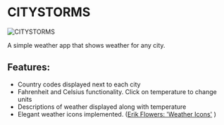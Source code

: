 # CITYSTORMS

![CITYSTORMS](img/collage.png)

A simple weather app that shows weather for any city.

## Features:

* Country codes displayed next to each city
* Fahrenheit and Celsius functionality. Click on temperature to change units
* Descriptions of weather displayed along with temperature
* Elegant weather icons implemented. ([Erik Flowers: 'Weather Icons'](https://erikflowers.github.io/weather-icons/) )
